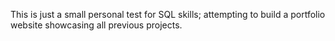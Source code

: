 This is just a small personal test for SQL skills; attempting to build a portfolio website showcasing all previous projects.